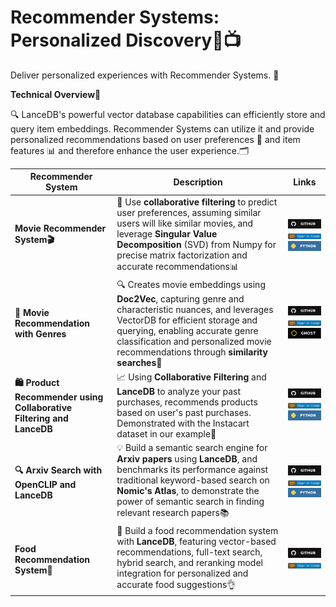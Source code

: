 **Recommender Systems: Personalized Discovery🍿📺**
==============================================================
Deliver personalized experiences with Recommender Systems. 🎁

**Technical Overview📜**

🔍️ LanceDB's powerful vector database capabilities can efficiently store and query item embeddings. Recommender Systems can utilize it and provide personalized recommendations based on user preferences 🤝 and item features 📊 and therefore enhance the user experience.🗂️ 

| **Recommender System** | **Description** | **Links** |
| ---------------------- | --------------- | --------- |
| **Movie Recommender System🎬** | 🤝 Use **collaborative filtering** to predict user preferences, assuming similar users will like similar movies, and leverage **Singular Value Decomposition** (SVD) from Numpy for precise matrix factorization and accurate recommendations📊 | [![Github](../../assets/github.svg)][movie_github] <br>[![Open In Collab](../../assets/colab.svg)][movie_colab] <br>[![Python](../../assets/python.svg)][movie_python] |
| **🎥 Movie Recommendation with Genres** | 🔍 Creates movie embeddings using **Doc2Vec**, capturing genre and characteristic nuances, and leverages VectorDB for efficient storage and querying, enabling accurate genre classification and personalized movie recommendations through **similarity searches**🎥 | [![Github](../../assets/github.svg)][genre_github] <br>[![Open In Collab](../../assets/colab.svg)][genre_colab] <br>[![Ghost](../../assets/ghost.svg)][genre_ghost] |
| **🛍️ Product Recommender using Collaborative Filtering and LanceDB** | 📈 Using **Collaborative Filtering** and **LanceDB** to analyze your past purchases, recommends products based on user's past purchases. Demonstrated with the Instacart dataset in our example🛒 | [![Github](../../assets/github.svg)][product_github] <br>[![Open In Collab](../../assets/colab.svg)][product_colab] <br>[![Python](../../assets/python.svg)][product_python] |
| **🔍 Arxiv Search with OpenCLIP and LanceDB** | 💡 Build a semantic search engine for **Arxiv papers** using **LanceDB**, and benchmarks its performance against traditional keyword-based search on **Nomic's Atlas**, to demonstrate the power of semantic search in finding relevant research papers📚 | [![Github](../../assets/github.svg)][arxiv_github] <br>[![Open In Collab](../../assets/colab.svg)][arxiv_colab] <br>[![Python](../../assets/python.svg)][arxiv_python] |
| **Food Recommendation System🍴** | 🍔 Build a food recommendation system with **LanceDB**, featuring vector-based recommendations, full-text search, hybrid search, and reranking model integration for personalized and accurate food suggestions👌 | [![Github](../../assets/github.svg)][food_github] <br>[![Open In Collab](../../assets/colab.svg)][food_colab] |

[movie_github]: https://github.com/lancedb/vectordb-recipes/blob/main/examples/movie-recommender
[movie_colab]: https://colab.research.google.com/github/lancedb/vectordb-recipes/blob/main/examples/movie-recommender/main.ipynb
[movie_python]: https://github.com/lancedb/vectordb-recipes/blob/main/examples/movie-recommender/main.py


[genre_github]: https://github.com/lancedb/vectordb-recipes/blob/main/examples/movie-recommendation-with-genres
[genre_colab]: https://colab.research.google.com/github/lancedb/vectordb-recipes/blob/main/examples/movie-recommendation-with-genres/movie_recommendation_with_doc2vec_and_lancedb.ipynb
[genre_ghost]: https://blog.lancedb.com/movie-recommendation-system-using-lancedb-and-doc2vec/

[product_github]: https://github.com/lancedb/vectordb-recipes/blob/main/examples/product-recommender
[product_colab]: https://colab.research.google.com/github/lancedb/vectordb-recipes/blob/main/examples/product-recommender/main.ipynb
[product_python]: https://github.com/lancedb/vectordb-recipes/blob/main/examples/product-recommender/main.py


[arxiv_github]: https://github.com/lancedb/vectordb-recipes/blob/main/examples/arxiv-recommender
[arxiv_colab]: https://colab.research.google.com/github/lancedb/vectordb-recipes/blob/main/examples/arxiv-recommender/main.ipynb
[arxiv_python]: https://github.com/lancedb/vectordb-recipes/blob/main/examples/arxiv-recommender/main.py
 

[food_github]: https://github.com/lancedb/vectordb-recipes/blob/main/examples/Food_recommendation
[food_colab]: https://colab.research.google.com/github/lancedb/vectordb-recipes/blob/main/examples/Food_recommendation/main.ipynb
